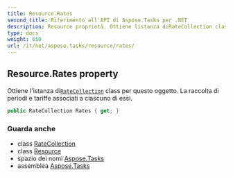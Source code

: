 ```yaml
---
title: Resource.Rates
second_title: Riferimento all'API di Aspose.Tasks per .NET
description: Resource proprietà. Ottiene listanza diRateCollection class per questo oggetto. La raccolta di periodi e tariffe associati a ciascuno di essi.
type: docs
weight: 650
url: /it/net/aspose.tasks/resource/rates/
---
```

## Resource.Rates property

Ottiene l'istanza di[`RateCollection`](../../ratecollection/) class per questo oggetto. La raccolta di periodi e tariffe associati a ciascuno di essi.

```csharp
public RateCollection Rates { get; }
```

### Guarda anche

* class [RateCollection](../../ratecollection/)
* class [Resource](../)
* spazio dei nomi [Aspose.Tasks](../../resource/)
* assemblea [Aspose.Tasks](../../../)


